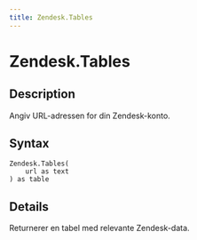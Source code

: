 ```yaml
---
title: Zendesk.Tables
---
```


# Zendesk.Tables


## Description

Angiv URL-adressen for din Zendesk-konto.


## Syntax

```powerquery
Zendesk.Tables(
    url as text
) as table
```


## Details

Returnerer en tabel med relevante Zendesk-data.


